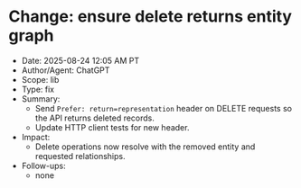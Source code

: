 # Change: ensure delete returns entity graph

- Date: 2025-08-24 12:05 AM PT
- Author/Agent: ChatGPT
- Scope: lib
- Type: fix
- Summary:
  - Send `Prefer: return=representation` header on DELETE requests so the API returns deleted records.
  - Update HTTP client tests for new header.
- Impact:
  - Delete operations now resolve with the removed entity and requested relationships.
- Follow-ups:
  - none
